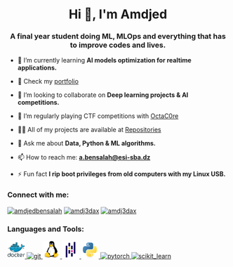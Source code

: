 <h1 align="center">Hi 👋, I'm Amdjed</h1>
<h3 align="center">A final year student doing ML, MLOps and everything that has to improve codes and lives.</h3>

- 🌱 I’m currently learning **AI models optimization for realtime applications.**
 
- 💼 Check my [portfolio](https://amdjed-bensalah.netlify.app/)

- 👯 I’m looking to collaborate on **Deep learning projects & AI competitions.**

- 🤝 I’m regularly playing CTF competitions with [OctaC0re](https://ctftime.org/team/141485)

- 👨‍💻 All of my projects are available at [Repositories](https://github.com/amdjedbens?tab=repositories)

- 💬 Ask me about **Data, Python & ML algorithms.**

- 📫 How to reach me: **a.bensalah@esi-sba.dz**

- ⚡ Fun fact **I rip boot privileges from old computers with my Linux USB.**

<h3 align="left">Connect with me:</h3>
<p align="left">
<a href="https://twitter.com/amdjedbensalah" target="blank"><img align="center" src="https://raw.githubusercontent.com/rahuldkjain/github-profile-readme-generator/master/src/images/icons/Social/twitter.svg" alt="amdjedbensalah" height="30" width="40" /></a>
<a href="https://linkedin.com/in/amdj3dax" target="blank"><img align="center" src="https://raw.githubusercontent.com/rahuldkjain/github-profile-readme-generator/master/src/images/icons/Social/linked-in-alt.svg" alt="amdj3dax" height="30" width="40" /></a>
<a href="https://kaggle.com/amdj3dax" target="blank"><img align="center" src="https://raw.githubusercontent.com/rahuldkjain/github-profile-readme-generator/master/src/images/icons/Social/kaggle.svg" alt="amdj3dax" height="30" width="40" /></a>
</p>

<h3 align="left">Languages and Tools:</h3>
<p align="left"> <a href="https://www.docker.com/" target="_blank" rel="noreferrer"> <img src="https://raw.githubusercontent.com/devicons/devicon/master/icons/docker/docker-original-wordmark.svg" alt="docker" width="40" height="40"/> </a> <a href="https://git-scm.com/" target="_blank" rel="noreferrer"> <img src="https://www.vectorlogo.zone/logos/git-scm/git-scm-icon.svg" alt="git" width="40" height="40"/> </a> <a href="https://www.linux.org/" target="_blank" rel="noreferrer"> <img src="https://raw.githubusercontent.com/devicons/devicon/master/icons/linux/linux-original.svg" alt="linux" width="40" height="40"/> </a> <a href="https://pandas.pydata.org/" target="_blank" rel="noreferrer"> <img src="https://raw.githubusercontent.com/devicons/devicon/2ae2a900d2f041da66e950e4d48052658d850630/icons/pandas/pandas-original.svg" alt="pandas" width="40" height="40"/> </a> <a href="https://www.python.org" target="_blank" rel="noreferrer"> <img src="https://raw.githubusercontent.com/devicons/devicon/master/icons/python/python-original.svg" alt="python" width="40" height="40"/> </a> <a href="https://pytorch.org/" target="_blank" rel="noreferrer"> <img src="https://www.vectorlogo.zone/logos/pytorch/pytorch-icon.svg" alt="pytorch" width="40" height="40"/> </a> <a href="https://scikit-learn.org/" target="_blank" rel="noreferrer"> <img src="https://upload.wikimedia.org/wikipedia/commons/0/05/Scikit_learn_logo_small.svg" alt="scikit_learn" width="40" height="40"/> </a> </p>
